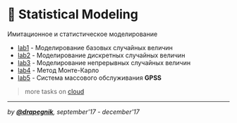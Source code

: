 # 🗿 Statistical Modeling

Имитационное и статистическое моделирование

- [lab1](https://github.com/Drapegnik/bsu/tree/master/statistical-modeling/lab1) -
  Моделирование базовых случайных величин
- [lab2](https://github.com/Drapegnik/bsu/tree/master/statistical-modeling/lab2) -
  Моделирование дискретных случайных величин
- [lab3](https://github.com/Drapegnik/bsu/tree/master/statistical-modeling/lab3) -
  Моделирование непрерывных случайных величин
- [lab4](https://github.com/Drapegnik/bsu/tree/master/statistical-modeling/lab4) - Метод Монте-Карло
- [lab5](https://github.com/Drapegnik/bsu/tree/master/statistical-modeling/lab5) -
  Система массового обслуживания **GPSS**

> more tasks on [cloud](https://cloud.mail.ru/public/6dHi/UugEXFtoH/semester-7/%D0%98%D0%A1%D0%9C/)

---

_by [**@drapegnik**](https://github.com/Drapegnik), september'17 - december'17_
